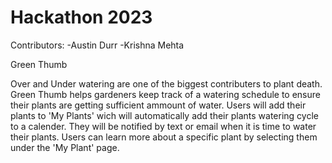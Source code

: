 # Hackathon 2023

Contributors:
-Austin Durr
-Krishna Mehta

Green Thumb

Over and Under watering are one of the biggest contributers to plant death. Green Thumb helps gardeners keep track of a watering schedule to ensure their plants are getting sufficient ammount of water. Users will add their plants to 'My Plants' wich will automatically add their plants watering cycle to a calender. They will be notified by text or email when it is time to water their plants. Users can learn more about a specific plant by selecting them under the 'My Plant' page.  